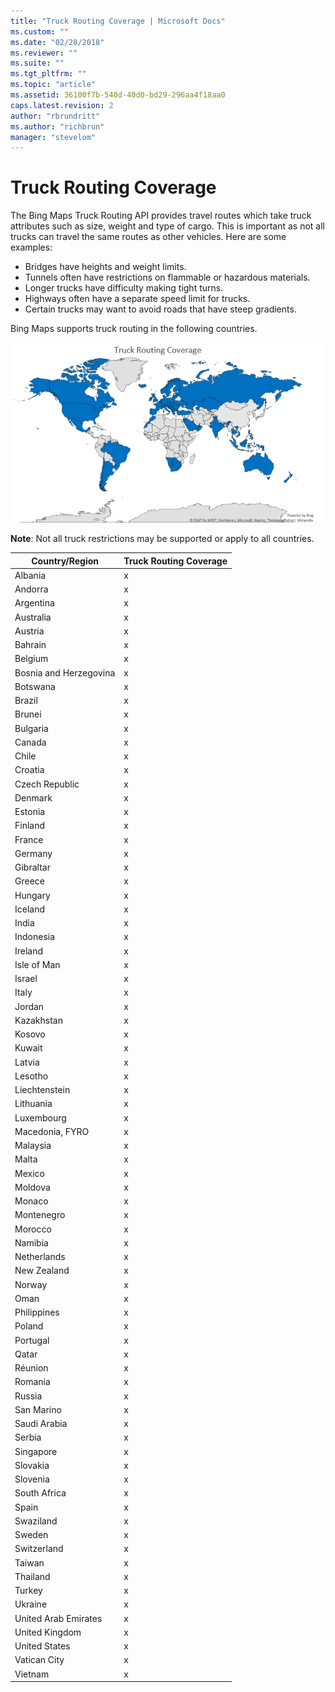 ```yaml
---
title: "Truck Routing Coverage | Microsoft Docs"
ms.custom: ""
ms.date: "02/28/2018"
ms.reviewer: ""
ms.suite: ""
ms.tgt_pltfrm: ""
ms.topic: "article"
ms.assetid: 36100f7b-540d-40d0-bd29-296aa4f18aa0
caps.latest.revision: 2
author: "rbrundritt"
ms.author: "richbrun"
manager: "stevelom"
---
```

# Truck Routing Coverage
The Bing Maps Truck Routing API provides travel routes which take truck attributes such as size, weight and type of cargo. This is important as not all trucks can travel the same routes as other vehicles. Here are some examples:

* Bridges have heights and weight limits.
* Tunnels often have restrictions on flammable or hazardous materials.
* Longer trucks have difficulty making tight turns.
* Highways often have a separate speed limit for trucks.
* Certain trucks may want to avoid roads that have steep gradients.

Bing Maps supports truck routing in the following countries.

![BM_TruckRoutingCoverage2017](../rest-services/media/bm-truckroutingcoverage2017.png)

**Note**: Not all truck restrictions may be supported or apply to all countries.

| Country/Region         | Truck Routing Coverage     |
|------------------------|----------------------------|
| Albania                | x                          |
| Andorra                | x                          |
| Argentina              | x                          |
| Australia              | x                          |
| Austria                | x                          |
| Bahrain                | x                          |
| Belgium                | x                          |
| Bosnia and Herzegovina | x                          |
| Botswana               | x                          |
| Brazil                 | x                          |
| Brunei                 | x                          |
| Bulgaria               | x                          |
| Canada                 | x                          |
| Chile                  | x                          |
| Croatia                | x                          |
| Czech Republic         | x                          |
| Denmark                | x                          |
| Estonia                | x                          |
| Finland                | x                          |
| France                 | x                          |
| Germany                | x                          |
| Gibraltar              | x                          |
| Greece                 | x                          |
| Hungary                | x                          |
| Iceland                | x                          |
| India                  | x                          |
| Indonesia              | x                          |
| Ireland                | x                          |
| Isle of Man            | x                          |
| Israel                 | x                          |
| Italy                  | x                          |
| Jordan                 | x                          |
| Kazakhstan             | x                          |
| Kosovo                 | x                          |
| Kuwait                 | x                          |
| Latvia                 | x                          |
| Lesotho                | x                          |
| Liechtenstein          | x                          |
| Lithuania              | x                          |
| Luxembourg             | x                          |
| Macedonia, FYRO        | x                          |
| Malaysia               | x                          |
| Malta                  | x                          |
| Mexico                 | x                          |
| Moldova                | x                          |
| Monaco                 | x                          |
| Montenegro             | x                          |
| Morocco                | x                          |
| Namibia                | x                          |
| Netherlands            | x                          |
| New Zealand            | x                          |
| Norway                 | x                          |
| Oman                   | x                          |
| Philippines            | x                          |
| Poland                 | x                          |
| Portugal               | x                          |
| Qatar                  | x                          |
| Réunion                | x                          |
| Romania                | x                          |
| Russia                 | x                          |
| San Marino             | x                          |
| Saudi Arabia           | x                          |
| Serbia                 | x                          |
| Singapore              | x                          |
| Slovakia               | x                          |
| Slovenia               | x                          |
| South Africa           | x                          |
| Spain                  | x                          |
| Swaziland              | x                          |
| Sweden                 | x                          |
| Switzerland            | x                          |
| Taiwan                 | x                          |
| Thailand               | x                          |
| Turkey                 | x                          |
| Ukraine                | x                          |
| United Arab Emirates   | x                          |
| United Kingdom         | x                          |
| United States          | x                          |
| Vatican City           | x                          |
| Vietnam                | x                          |
